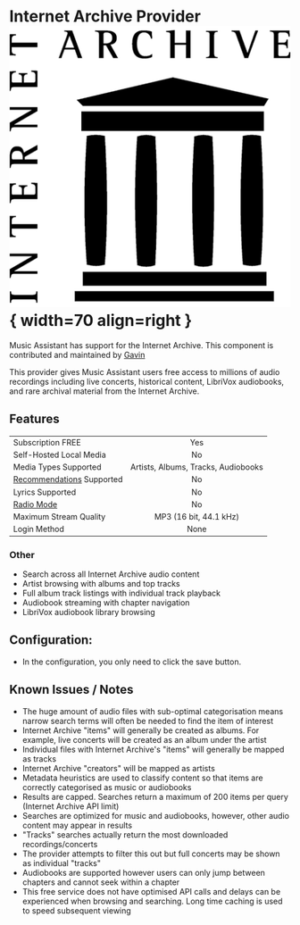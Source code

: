 
# Internet Archive Provider ![Preview image](../assets/icons/internet-archive-logo.png){ width=70 align=right }

Music Assistant has support for the Internet Archive. This component is contributed and maintained by [Gavin](https://github.com/ozgav)

This provider gives Music Assistant users free access to millions of audio recordings including live concerts, historical content, LibriVox audiobooks, and rare archival material from the Internet Archive.

## Features

|           |                     |
|:-----------------------|:---------------------:|
| Subscription FREE | Yes |
| Self-Hosted Local Media | No |
| Media Types Supported | Artists, Albums, Tracks, Audiobooks |
| [Recommendations](../ui.md#view-home) Supported | No |
| Lyrics Supported | No |
| [Radio Mode](../ui.md#track-menu) | No |
| Maximum Stream Quality | MP3 (16 bit, 44.1 kHz) |
| Login Method | None |

### Other

- Search across all Internet Archive audio content
- Artist browsing with albums and top tracks
- Full album track listings with individual track playback
- Audiobook streaming with chapter navigation
- LibriVox audiobook library browsing

## Configuration:
- In the configuration, you only need to click the save button.

## Known Issues / Notes

- The huge amount of audio files with sub-optimal categorisation means narrow search terms will often be needed to find the item of interest
- Internet Archive "items" will generally be created as albums. For example, live concerts will be created as an album under the artist
- Individual files with Internet Archive's "items" will generally be mapped as tracks
- Internet Archive "creators" will be mapped as artists
- Metadata heuristics are used to classify content so that items are correctly categorised as music or audiobooks
- Results are capped. Searches return a maximum of 200 items per query (Internet Archive API limit)
- Searches are optimized for music and audiobooks, however, other audio content may appear in results
- "Tracks" searches actually return the most downloaded recordings/concerts
- The provider attempts to filter this out but full concerts may be shown as individual "tracks"
- Audiobooks are supported however users can only jump between chapters and cannot seek within a chapter
- This free service does not have optimised API calls and delays can be experienced when browsing and searching. Long time caching is used to speed subsequent viewing
